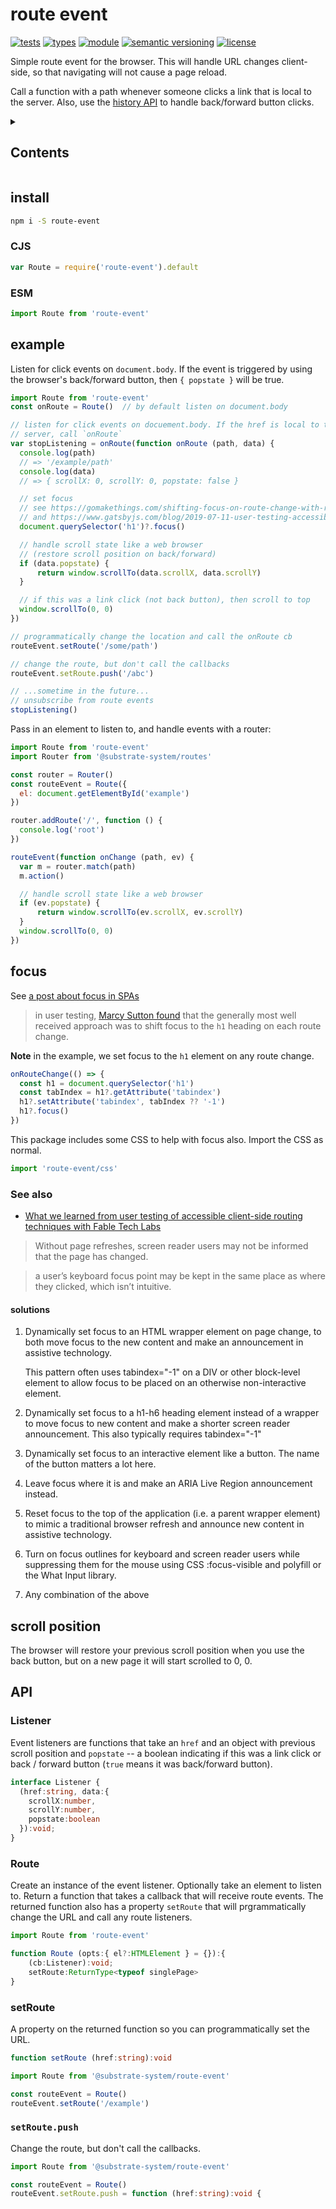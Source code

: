 # route event
[![tests](https://github.com/bicycle-codes/route-event/actions/workflows/nodejs.yml/badge.svg)](https://github.com/bicycle-codes/route-event/actions/workflows/nodejs.yml)
[![types](https://img.shields.io/npm/types/route-event?style=flat-square)](README.md)
[![module](https://img.shields.io/badge/module-ESM%2FCJS-blue?style=flat-square)](README.md)
[![semantic versioning](https://img.shields.io/badge/semver-2.0.0-blue?logo=semver&style=flat-square)](https://semver.org/)
[![license](https://img.shields.io/badge/license-Polyform_Small_Business-249fbc?style=flat-square)](LICENSE)


Simple route event for the browser. This will handle URL changes client-side, so
that navigating will not cause a page reload.

Call a function with a path whenever someone clicks a link that is local to the
server. Also, use the [history API](https://developer.mozilla.org/en-US/docs/Web/API/History_API)
to handle back/forward button clicks.


<details><summary><h2>Contents</h2></summary>

<!-- toc -->

- [install](#install)
  * [CJS](#cjs)
  * [ESM](#esm)
- [example](#example)
- [focus](#focus)
  * [See also](#see-also)
- [scroll position](#scroll-position)
- [API](#api)
  * [Listener](#listener)
  * [Route](#route)
  * [setRoute](#setroute)
  * [`setRoute.push`](#setroutepush)

<!-- tocstop -->

</details>


## install

```sh
npm i -S route-event
```

### CJS
```js
var Route = require('route-event').default
```

### ESM
```js
import Route from 'route-event'
```

## example
Listen for click events on `document.body`. If the event is triggered by using
the browser's back/forward button, then `{ popstate }` will be true.

```js
import Route from 'route-event'
const onRoute = Route()  // by default listen on document.body

// listen for click events on docuement.body. If the href is local to the
// server, call `onRoute`
var stopListening = onRoute(function onRoute (path, data) {
  console.log(path)
  // => '/example/path'
  console.log(data)
  // => { scrollX: 0, scrollY: 0, popstate: false }

  // set focus
  // see https://gomakethings.com/shifting-focus-on-route-change-with-react-router/
  // and https://www.gatsbyjs.com/blog/2019-07-11-user-testing-accessible-client-routing/
  document.querySelector('h1')?.focus()

  // handle scroll state like a web browser
  // (restore scroll position on back/forward)
  if (data.popstate) {
      return window.scrollTo(data.scrollX, data.scrollY)
  }

  // if this was a link click (not back button), then scroll to top
  window.scrollTo(0, 0)
})

// programmatically change the location and call the onRoute cb
routeEvent.setRoute('/some/path')

// change the route, but don't call the callbacks
routeEvent.setRoute.push('/abc')

// ...sometime in the future...
// unsubscribe from route events
stopListening()
```

Pass in an element to listen to, and handle events with a router:

```js
import Route from 'route-event'
import Router from '@substrate-system/routes'

const router = Router()
const routeEvent = Route({
  el: document.getElementById('example')
})

router.addRoute('/', function () {
  console.log('root')
})

routeEvent(function onChange (path, ev) {
  var m = router.match(path)
  m.action()

  // handle scroll state like a web browser
  if (ev.popstate) {
      return window.scrollTo(ev.scrollX, ev.scrollY)
  }
  window.scrollTo(0, 0)
})
```

## focus

See [a post about focus in SPAs](https://gomakethings.com/shifting-focus-on-route-change-with-react-router/)

> in user testing, [Marcy Sutton found](https://www.gatsbyjs.com/blog/2019-07-11-user-testing-accessible-client-routing/)
> that the generally most well received approach was to shift focus to the `h1`
> heading on each route change.

**Note** in the example, we set focus to the `h1` element on any route change.

```js
onRouteChange(() => {
  const h1 = document.querySelector('h1')
  const tabIndex = h1?.getAttribute('tabindex')
  h1?.setAttribute('tabindex', tabIndex ?? '-1')
  h1?.focus()
})
```

This package includes some CSS to help with focus also. Import the CSS
as normal.

```js
import 'route-event/css'
```



### See also

* [What we learned from user testing of accessible client-side routing techniques with Fable Tech Labs](https://www.gatsbyjs.com/blog/2019-07-11-user-testing-accessible-client-routing/)

> Without page refreshes, screen reader users may not be informed that the page
> has changed.

> a user’s keyboard focus point may be kept in the same place as where they
> clicked, which isn’t intuitive.

#### solutions

1. Dynamically set focus to an HTML wrapper element on page change, to both
   move focus to the new content and make an announcement in assistive technology.

   This pattern often uses tabindex="-1" on a DIV or other block-level element
   to allow focus to be placed on an otherwise non-interactive element.
2. Dynamically set focus to a h1-h6 heading element instead of a wrapper to move
   focus to new content and make a shorter screen reader announcement.
   This also typically requires tabindex="-1"
3. Dynamically set focus to an interactive element like a button. The name of
   the button matters a lot here.
4. Leave focus where it is and make an ARIA Live Region announcement instead.
5. Reset focus to the top of the application (i.e. a parent wrapper element) to
   mimic a traditional browser refresh and announce new content in
   assistive technology.
6. Turn on focus outlines for keyboard and screen reader users while suppressing
   them for the mouse using CSS :focus-visible and polyfill or the What
   Input library.
7. Any combination of the above

## scroll position

The browser will restore your previous scroll position when you use the back
button, but on a new page it will start scrolled to 0, 0.


## API

### Listener
Event listeners are functions that take an `href` and an object with previous
scroll position and `popstate` -- a boolean indicating if this was a link
click or back / forward button (`true` means it was back/forward button).

```ts
interface Listener {
  (href:string, data:{
    scrollX:number,
    scrollY:number,
    popstate:boolean
  }):void;
}
```

### Route
Create an instance of the event listener. Optionally take an element to listen
to. Return a function that takes a callback that will receive route events.
The returned function also has a property `setRoute` that will prgrammatically
change the URL and call any route listeners.

```js
import Route from 'route-event'
```

```ts
function Route (opts:{ el?:HTMLElement } = {}):{
    (cb:Listener):void;
    setRoute:ReturnType<typeof singlePage>
}
```

### setRoute
A property on the returned function so you can programmatically set the URL.

```ts
function setRoute (href:string):void
```

```js
import Route from '@substrate-system/route-event'

const routeEvent = Route()
routeEvent.setRoute('/example')
```

### `setRoute.push`
Change the route, but don't call the callbacks.

```ts
import Route from '@substrate-system/route-event'

const routeEvent = Route()
routeEvent.setRoute.push = function (href:string):void {
```

